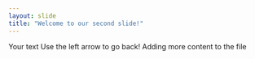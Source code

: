 ```yaml
---
layout: slide
title: "Welcome to our second slide!"
---
```

Your text
Use the left arrow to go back!
Adding more content to the file
